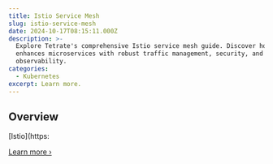 ```yaml
---
title: Istio Service Mesh
slug: istio-service-mesh
date: 2024-10-17T08:15:11.000Z
description: >-
  Explore Tetrate's comprehensive Istio service mesh guide. Discover how Istio
  enhances microservices with robust traffic management, security, and
  observability.
categories:
  - Kubernetes
excerpt: Learn more.
---
```

## Overview

[Istio](https:

[Learn more ›](/what-is-istio-service-mesh/)
